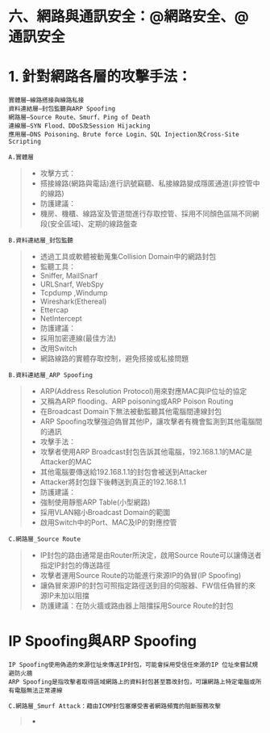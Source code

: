 # 六、網路與通訊安全：@網路安全、@通訊安全
# 1. 針對網路各層的攻擊手法：
```
實體層—線路搭接與線路私接
資料連結層—封包監聽與ARP Spoofing
網路層—Source Route、Smurf、Ping of Death 
連線層—SYN Flood、DDoS及Session Hijacking
應用層—DNS Poisoning、Brute force Login、SQL Injection及Cross-Site Scripting
```
```
A.實體層
```
>* 攻擊方式：
>* 搭接線路(網路與電話)進行訊號竊聽、私接線路變成隱匿通道(非控管中的線路)
>* 防護建議：
>* 機房、機櫃、線路室及管道間進行存取控管、採用不同顏色區隔不同網段(安全區域)、定期的線路盤查
```
B.資料連結層_封包監聽
```
>* 透過工具或軟體被動蒐集Collision Domain中的網路封包
>* 監聽工具：
>* Sniffer, MailSnarf
>* URLSnarf, WebSpy
>* Tcpdump ,Windump
>* Wireshark(Ethereal)
>* Ettercap
>* NetIntercept
>* 防護建議：
>* 採用加密連線(最佳方法)
>* 改用Switch
>* 網路線路的實體存取控制，避免搭接或私接問題
```
B.資料連結層_ARP Spoofing
```
>* ARP(Address Resolution Protocol)用來對應MAC與IP位址的協定
>* 又稱為ARP flooding、ARP poisoning或ARP Poison Routing
>* 在Broadcast Domain下無法被動監聽其他電腦間連線封包
>* ARP Spoofing攻擊強迫偽冒其他IP，讓攻擊者有機會監測到其他電腦間的通訊
>* 攻擊手法：
>* 攻擊者使用ARP Broadcast封包告訴其他電腦，192.168.1.1的MAC是Attacker的MAC
>* 其他電腦要傳送給192.168.1.1的封包會被送到Attacker
>* Attacker將封包錄下後轉送到真正的192.168.1.1
>* 防護建議：
>* 強制使用靜態ARP Table(小型網路)
>* 採用VLAN縮小Broadcast Domain的範圍
>* 啟用Switch中的Port、MAC及IP的對應控管
```
C.網路層_Source Route
```
>* IP封包的路由通常是由Router所決定，啟用Source Route可以讓傳送者指定IP封包的傳送路徑
>* 攻擊者運用Source Route的功能進行來源IP的偽冒(IP Spoofing)
>* 讓偽冒來源IP的封包可照指定路徑送到目的伺服器、FW信任偽冒的來源IP未加以阻擋
>* 防護建議：在防火牆或路由器上阻擋採用Source Route的封包
# IP Spoofing與ARP Spoofing
```
IP Spoofing使用偽造的來源位址來傳送IP封包，可能會採用受信任來源的IP 位址來嘗試規避防火牆
ARP Spoofing是指攻擊者取得區域網路上的資料封包甚至篡改封包，可讓網路上特定電腦或所有電腦無法正常連線
```
```
C.網路層_Smurf Attack：藉由ICMP封包塞爆受害者網路頻寬的阻斷服務攻擊
```
>* 
